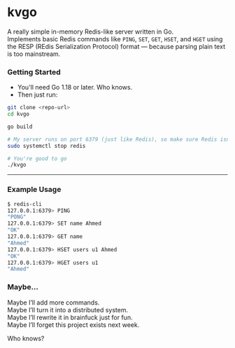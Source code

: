 # kvgo

A really simple in-memory Redis-like server written in Go.  
Implements basic Redis commands like `PING`, `SET`, `GET`, `HSET`, and `HGET` using the RESP (REdis Serialization Protocol) format — because parsing plain text is too mainstream.


### Getting Started
- You'll need Go 1.18 or later. Who knows.
- Then just run:

```bash
git clone <repo-url>
cd kvgo

go build

# My server runs on port 6379 (just like Redis), so make sure Redis isn't running:
sudo systemctl stop redis

# You're good to go
./kvgo
```

----------

### Example Usage

```bash
$ redis-cli
127.0.0.1:6379> PING
"PONG"
127.0.0.1:6379> SET name Ahmed
"OK"
127.0.0.1:6379> GET name
"Ahmed"
127.0.0.1:6379> HSET users u1 Ahmed
"OK"
127.0.0.1:6379> HGET users u1
"Ahmed"
```

### Maybe…

Maybe I’ll add more commands.  
Maybe I’ll turn it into a distributed system.  
Maybe I’ll rewrite it in brainfuck just for fun.  
Maybe I’ll forget this project exists next week.

Who knows?

